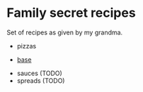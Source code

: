 # Family secret recipes

Set of recipes as given by my grandma.

* pizzas
+ [base](./pizzas/base.md)

* sauces (TODO)
* spreads (TODO)